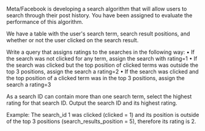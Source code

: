 Meta/Facebook is developing a search algorithm that will allow users to search through their post history. You have been assigned to evaluate the performance of this algorithm.


We have a table with the user's search term, search result positions, and whether or not the user clicked on the search result.


Write a query that assigns ratings to the searches in the following way:
•	If the search was not clicked for any term, assign the search with rating=1
•	If the search was clicked but the top position of clicked terms was outside the top 3 positions, assign the search a rating=2
•	If the search was clicked and the top position of a clicked term was in the top 3 positions, assign the search a rating=3


As a search ID can contain more than one search term, select the highest rating for that search ID. Output the search ID and its highest rating.


Example: The search_id 1 was clicked (clicked = 1) and its position is outside of the top 3 positions (search_results_position = 5), therefore its rating is 2.